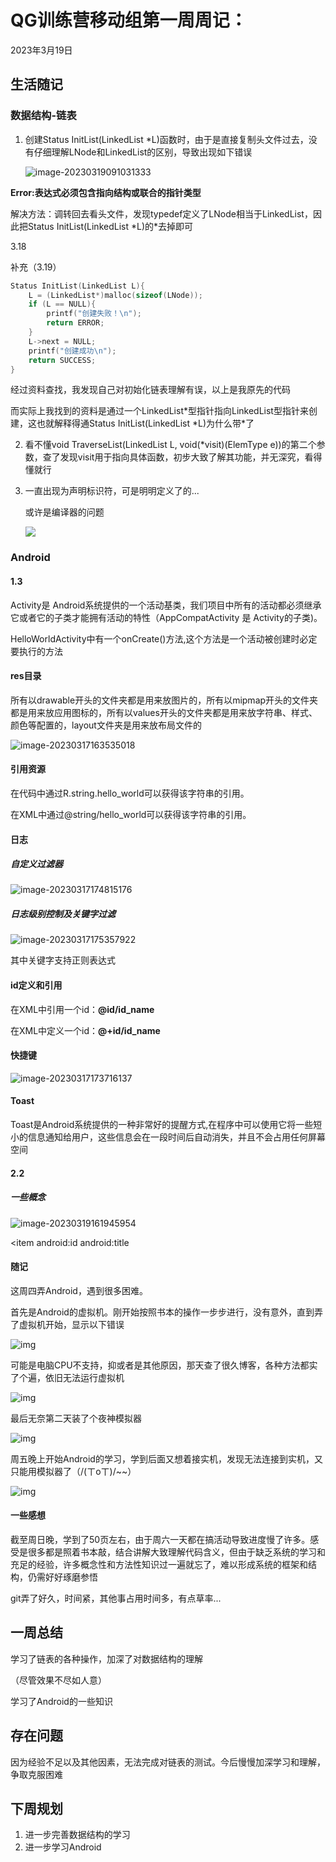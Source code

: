 # QG训练营移动组第一周周记：
2023年3月19日

## 生活随记

### 数据结构-链表

1. 创建Status InitList(LinkedList *L)函数时，由于是直接复制头文件过去，没有仔细理解LNode和LinkedList的区别，导致出现如下错误

   ![image-20230319091031333](C:\Users\86137\AppData\Roaming\Typora\typora-user-images\image-20230319091031333.png)

**Error:表达式必须包含指向结构或联合的指针类型**

解决方法：调转回去看头文件，发现typedef定义了LNode相当于LinkedList，因此把Status InitList(LinkedList *L)的\*去掉即可

3.18



补充（3.19）

```c
Status InitList(LinkedList L){
    L = (LinkedList*)malloc(sizeof(LNode));
    if (L == NULL){
        printf("创建失败！\n");
        return ERROR;
    }
    L->next = NULL;
    printf("创建成功\n");
    return SUCCESS;
}
```

经过资料查找，我发现自己对初始化链表理解有误，以上是我原先的代码

而实际上我找到的资料是通过一个LinkedList*型指针指向LinkedList型指针来创建，这也就解释得通Status InitList(LinkedList *L)为什么带\*了



2. 看不懂void TraverseList(LinkedList L, void(*visit)(ElemType e))的第二个参数，查了发现visit用于指向具体函数，初步大致了解其功能，并无深究，看得懂就行



3. 一直出现为声明标识符，可是明明定义了的...   

   或许是编译器的问题

   ![](C:\Users\86137\Pictures\Screenshots\QQ图片20230320015727.png)



### Android

#### 1.3

Activity是 Android系统提供的一个活动基类，我们项目中所有的活动都必须继承它或者它的子类才能拥有活动的特性（AppCompatActivity 是 Activity的子类)。



HelloWorldActivity中有一个onCreate()方法,这个方法是一个活动被创建时必定要执行的方法



#### res目录

所有以drawable开头的文件夹都是用来放图片的，所有以mipmap开头的文件夹都是用来放应用图标的，所有以values开头的文件夹都是用来放字符串、样式、颜色等配置的，layout文件夹是用来放布局文件的



![image-20230317163535018](file://C:\Users\86137\AppData\Roaming\Typora\typora-user-images\image-20230317163535018.png?lastModify=1679248491)



#### 引用资源

在代码中通过R.string.hello_world可以获得该字符串的引用。

在XML中通过@string/hello_world可以获得该字符串的引用。





#### 日志

##### 自定义过滤器

![image-20230317174815176](file://C:\Users\86137\AppData\Roaming\Typora\typora-user-images\image-20230317174815176.png?lastModify=1679248491)





##### 日志级别控制及关键字过滤

![image-20230317175357922](file://C:\Users\86137\AppData\Roaming\Typora\typora-user-images\image-20230317175357922.png?lastModify=1679248491)



其中关键字支持正则表达式



#### id定义和引用

在XML中引用一个id：**@id/id_name**

在XML中定义一个id：**@+id/id_name**





#### 快捷键

![image-20230317173716137](file://C:\Users\86137\AppData\Roaming\Typora\typora-user-images\image-20230317173716137.png?lastModify=1679248491)



#### Toast

Toast是Android系统提供的一种非常好的提醒方式,在程序中可以使用它将一些短小的信息通知给用户，这些信息会在一段时间后自动消失，并且不会占用任何屏幕空间

#### 2.2

##### 一些概念

![image-20230319161945954](file://C:\Users\86137\AppData\Roaming\Typora\typora-user-images\image-20230319161945954.png?lastModify=1679248491)

<item   android:id   android:title



#### 随记

这周四弄Android，遇到很多困难。

首先是Android的虚拟机。刚开始按照书本的操作一步步进行，没有意外，直到弄了虚拟机开始，显示以下错误

![img](file://C:\Users\86137\Pictures\Screenshots\QQ%E5%9B%BE%E7%89%8720230320001201.png?lastModify=1679248491)



可能是电脑CPU不支持，抑或者是其他原因，那天查了很久博客，各种方法都实了个遍，依旧无法运行虚拟机

![img](file://C:\Users\86137\Pictures\Screenshots\QQ%E5%9B%BE%E7%89%8720230320001222.png?lastModify=1679248491)



最后无奈第二天装了个夜神模拟器

![img](file://C:\Users\86137\Pictures\Screenshots\%E5%B1%8F%E5%B9%95%E6%88%AA%E5%9B%BE%202023-03-20%20001359.png?lastModify=1679248491)



周五晚上开始Android的学习，学到后面又想着接实机，发现无法连接到实机，又只能用模拟器了（/(ㄒoㄒ)/~~）



![img](file://C:\Users\86137\Pictures\Screenshots\QQ%E5%9B%BE%E7%89%8720230320001231.png?lastModify=1679248491)



#### 一些感想

截至周日晚，学到了50页左右，由于周六一天都在搞活动导致进度慢了许多。感受是很多都是照着书本敲，结合讲解大致理解代码含义，但由于缺乏系统的学习和充足的经验，许多概念性和方法性知识过一遍就忘了，难以形成系统的框架和结构，仍需好好琢磨参悟



git弄了好久，时间紧，其他事占用时间多，有点草率...





## 一周总结

学习了链表的各种操作，加深了对数据结构的理解

（尽管效果不尽如人意）



学习了Android的一些知识

## 存在问题

因为经验不足以及其他因素，无法完成对链表的测试。今后慢慢加深学习和理解，争取克服困难

## 下周规划

1. 进一步完善数据结构的学习
2. 进一步学习Android
